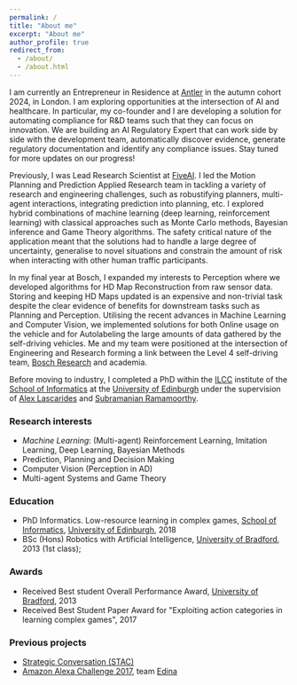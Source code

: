 ```yaml
---
permalink: /
title: "About me"
excerpt: "About me"
author_profile: true
redirect_from: 
  - /about/
  - /about.html
---
```


I am currently an Entrepreneur in Residence at [Antler](https://www.antler.co/) in the autumn cohort 2024, in London. I am exploring opportunities at the intersection of AI and healthcare. In particular, my co-founder and I are developing a solution for automating compliance for R&D teams such that they can focus on innovation. We are building an AI Regulatory Expert that can work side by side with the development team, automatically discover evidence, generate regulatory documentation and identify any compliance issues. Stay tuned for more updates on our progress! 

Previously, I was Lead Research Scientist at [FiveAI]([Bosch]). I led the Motion Planning and Prediction Applied Research team in tackling a variety of research and engineering challenges, such as robustifying planners, multi-agent interactions, integrating prediction into planning, etc. I explored hybrid combinations of machine learning (deep learning, reinforcement learning) with classical approaches such as Monte Carlo methods, Bayesian inference and Game Theory algorithms. The safety critical nature of the application meant that the solutions had to handle a large degree of uncertainty, generalise to novel situations and constrain the amount of risk when interacting with other human traffic participants.

In my final year at Bosch, I expanded my interests to Perception where we developed algorithms for HD Map Reconstruction from raw sensor data. Storing and keeping HD Maps updated is an expensive and non-trivial task despite the clear evidence of benefits for downstream tasks such as Planning and Perception. Utilising the recent advances in Machine Learning and Computer Vision, we implemented solutions for both Online usage on the vehicle and for Autolabeling the large amounts of data gathered by the self-driving vehicles. Me and my team were positioned at the intersection of Engineering and Research forming a link between the Level 4 self-driving team, [Bosch Research] and academia.

Before moving to industry, I completed a PhD within the [ILCC] institute of the [School of Informatics] at the [University of Edinburgh] under the supervision of [Alex Lascarides] and [Subramanian Ramamoorthy].

### Research interests
- *Machine Learning*: (Multi-agent) Reinforcement Learning, Imitation Learning, Deep Learning, Bayesian Methods
- Prediction, Planning and Decision Making
- Computer Vision (Perception in AD)
- Multi-agent Systems and Game Theory

### Education
- PhD Informatics. Low-resource learning in complex games, [School of Informatics], [University of Edinburgh],  2018
- BSc (Hons) Robotics with Artificial Intelligence, [University of Bradford], 2013 (1st class);

### Awards
- Received Best student Overall Performance Award, [University of Bradford], 2013
- Received Best Student Paper Award for "Exploiting action categories in learning complex games", 2017

### Previous projects
- [Strategic Conversation (STAC)]
- [Amazon Alexa Challenge 2017], team [Edina]

[University of Bradford]: http://www.bradford.ac.uk/
[University of Edinburgh]: http://www.ed.ac.uk
[School of Informatics]: http://www.ed.ac.uk/informatics/
[ILCC]: http://www.ilcc.inf.ed.ac.uk
[Alex Lascarides]: http://homepages.inf.ed.ac.uk/alex/
[Subramanian Ramamoorthy]: http://homepages.inf.ed.ac.uk/sramamoo/
[Strategic Conversation (STAC)]: https://www.irit.fr/STAC/index.html
[Amazon Alexa Challenge 2017]: https://developer.amazon.com/alexaprize/challenges/past-challenges/2017
[Edina]: https://developer.amazon.com/alexaprize/challenges/past-challenges/2017/edina
[FiveAI]: https://five.ai/
[Bosch]: https://www.bosch-mobility.com/en/
[Bosch Research]: https://www.bosch.com/research/
[Antler]: https://www.antler.co/